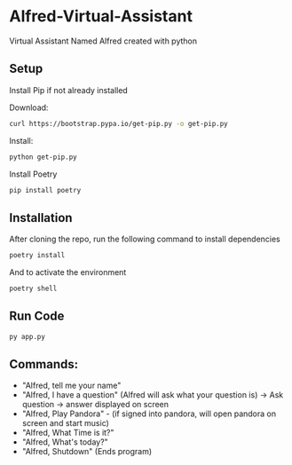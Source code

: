 # Alfred-Virtual-Assistant
Virtual Assistant Named Alfred created with python

## Setup
Install Pip if not already installed

Download:
```bash
curl https://bootstrap.pypa.io/get-pip.py -o get-pip.py
```
Install:
```bash
python get-pip.py
```

Install Poetry
```bash
pip install poetry
```

## Installation

After cloning the repo, run the following command to install dependencies
```bash
poetry install
```
And to activate the environment 
```bash
poetry shell
```

## Run Code
```bash
py app.py
```

## Commands:
* "Alfred, tell me your name"
* "Alfred, I have a question" (Alfred will ask what your question is) -> Ask question -> answer displayed on screen
* "Alfred, Play Pandora" - (if signed into pandora, will open pandora on screen and start music)
* "Alfred, What Time is it?"
* "Alfred, What's today?"
* "Alfred, Shutdown" (Ends program)

